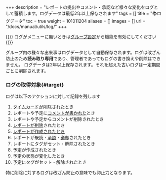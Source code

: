 +++
description = "レポートの提出やコメント・承認など様々な変化をログとして蓄積します。ログデータは最低2年以上保存されます"
tags = []
title = "📚ログデータ"
toc = true
weight = 101011204
aliases = []
images = []
url = "/docs/manual/utils/log/"
+++


{{<info>}}
ログがメニューに無いときは[グループ設定](/docs/manual/initial-setting/setting-group/#optionalFunction)から機能を有効にしてください
{{</info>}}



グループ内の様々な出来事はログデータとして自動保存されます。ログは改ざん防止のため**読み取り専用**であり、管理者であってもログの書き換えや削除はできません。
ログデータは2年以上保存されます。それを超えた古いログは一定期間ごとに削除されます。

### ログの取得対象{#target}

ログは以下のアクションに対して記録を残します

1. [タイムカードが削除](/docs/manual/remove/timecard/)されたとき
1. レポートや予定に[コメントが書かれた](/docs/manual/read-report/state/#comment)とき
1. レポートや予定からコメントが削除されたとき
1. [レポートが削除](/docs/manual/remove/report/)されたとき
1. [レポートが作成されたとき](/docs/manual/write-report/write/)
1. レポートが既読・[承認](/docs/manual/read-report/state/#agree)・[棄却](/docs/manual/read-report/state/#reject)されたとき
1. レポートにタグがセット・解除されたとき
1. 予定が作成されたとき
1. 予定の状態が変化したとき
1. 予定にタグがセット・解除されたとき

特に削除に対するログは改ざん防止の意味でも抑止力となります。
